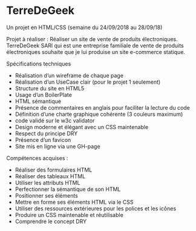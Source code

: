# TerreDeGeek
Un projet en HTML/CSS (semaine du 24/09/2018 au 28/09/18)

Projet à réaliser : Réaliser un site de vente de produits électroniques.
  TerreDeGeek SARl qui est une entreprise familiale de vente de produits électroniques souhaite que je lui produise un site              e-commerce statique.
  
Spécifications techniques
- Réalisation d’un wireframe de chaque page
- Réalisation d’un UseCase clair (pour le projet 1 seulement)
- Structure du site en HTML5
- Usage d’un BoilerPlate
- HTML sémantique
- Présence de commentaires en anglais pour faciliter la lecture du code
- Définition d’une charte graphique cohérente (3 couleurs maximum)
- code validé sur le w3c validator
- Design moderne et élégant avec un CSS maintenable
- Respect du principe DRY
- Présence d’un favicon
- Site mis en ligne via une GH-page

Compétences acquises :
- Réaliser des formulaires HTML
- Réaliser des tableaux HTML
- Utiliser les attributs HTML
- Perfectionner la sémantique de son HTML
- Positionner ses éléments
- Mettre en forme ses éléments HTML via le CSS
- Utiliser des ressources extérieures pour les polices et les icônes
- Produire un CSS maintenable et réutilisable
- Comprendre le concept DRY
